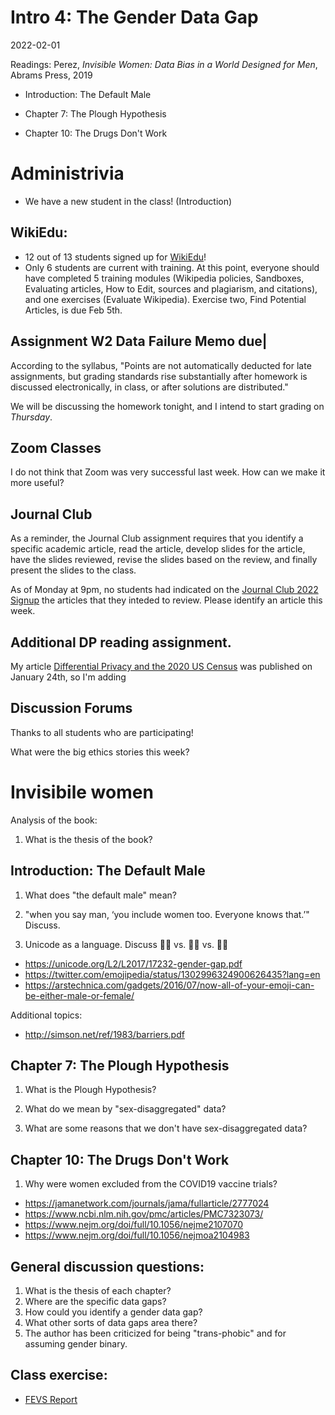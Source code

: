 # Intro 4: The Gender Data Gap
2022-02-01

Readings:
Perez, *Invisible Women: Data Bias in a World Designed for Men*, Abrams Press, 2019

* Introduction: The Default Male

* Chapter 7: The Plough Hypothesis

* Chapter 10: The Drugs Don't Work

# Administrivia
* We have a new student in the class! (Introduction)
## WikiEdu:
* 12 out of 13 students signed up for [WikiEdu](https://dashboard.wikiedu.org/courses/George_Washington_University/DATS_6450_-_Ethics_for_Data_Science_(Spring_Semester_2022))!
* Only 6 students are current with training. At this point, everyone should have completed 5 training modules (Wikipedia policies, Sandboxes, Evaluating articles, How to Edit, sources and plagiarism, and citations), and one exercises (Evaluate Wikipedia). Exercise two, Find Potential Articles, is due Feb 5th.

## Assignment **W2** Data Failure Memo due|
According to the syllabus, "Points are not automatically deducted for late assignments,
but grading standards rise substantially after homework is discussed electronically, in class, or after solutions are distributed."

We will be discussing the homework tonight, and I intend to start grading on _Thursday_.

## Zoom Classes
I do not think that Zoom was very successful last week. How can we make it more useful?

## Journal Club
As a reminder, the Journal Club assignment requires that you identify a specific academic article, read the article, develop slides for the article, have the slides reviewed, revise the slides based on the review, and finally present the slides to the class.

As of Monday at 9pm, no students had indicated on the [Journal Club 2022 Signup](https://docs.google.com/spreadsheets/d/1i_ynYOWUPz0v_RICUTWsFoJnEvOYvmVwmvfUs8O9toU/edit#gid=0) the articles that they inteded to review.  Please identify an article this week.

## Additional DP reading assignment.
My article [Differential Privacy and the 2020 US Census](https://mit-serc.pubpub.org/pub/differential-privacy-2020-us-census/release/1) was published on January 24th, so I'm adding

## Discussion Forums
Thanks to all students who are participating!

What were the big ethics stories this week?

# Invisibile women
Analysis of the book:
1. What is the thesis of the book?

## Introduction: The Default Male
1. What does "the default male" mean?

2. "when you say man, ‘you include women too. Everyone knows that.’" Discuss.

3. Unicode as a language. Discuss 🕵️‍♀️ vs. 🕵️‍♂️ vs. 🕵🏼



* https://unicode.org/L2/L2017/17232-gender-gap.pdf
* https://twitter.com/emojipedia/status/1302996324900626435?lang=en
* https://arstechnica.com/gadgets/2016/07/now-all-of-your-emoji-can-be-either-male-or-female/

Additional topics:
* http://simson.net/ref/1983/barriers.pdf

## Chapter 7: The Plough Hypothesis
1. What is the Plough Hypothesis?

2. What do we mean by "sex-disaggregated" data?

3. What are some reasons that we don't have sex-disaggregated data?

## Chapter 10: The Drugs Don't Work

1. Why were women excluded from the COVID19 vaccine trials?

* https://jamanetwork.com/journals/jama/fullarticle/2777024
* https://www.ncbi.nlm.nih.gov/pmc/articles/PMC7323073/
* https://www.nejm.org/doi/full/10.1056/nejme2107070
* https://www.nejm.org/doi/full/10.1056/nejmoa2104983

## General discussion questions:
1. What is the thesis of each chapter?
2. Where are the specific data gaps?
3. How could you identify a gender data gap?
4. What other sorts of data gaps area there?
5. The author has been criticized for being "trans-phobic" and for assuming gender binary.


## Class exercise:
* [FEVS Report](https://www.opm.gov/fevs/reports/governmentwide-reports/governmentwide-management-report/governmentwide-report/2020/2020-governmentwide-management-report.pdf)

